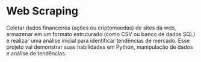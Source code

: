 # Web Scraping
Coletar dados financeiros (ações ou criptomoedas) de sites da web, armazenar em um formato estruturado (como CSV ou banco de dados SQL) e realizar uma análise inicial para identificar tendências de mercado. Esse projeto vai demonstrar suas habilidades em Python, manipulação de dados e análise de tendências.
